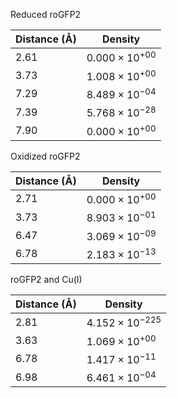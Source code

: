 Reduced roGFP2

| Distance (Å) | Density |
|-----------|-----------|
| 2.61 | $0.000 \times 10^{+00}$ |
| 3.73 | $1.008 \times 10^{+00}$ |
| 7.29 | $8.489 \times 10^{-04}$ |
| 7.39 | $5.768 \times 10^{-28}$ |
| 7.90 | $0.000 \times 10^{+00}$ |

Oxidized roGFP2

| Distance (Å) | Density |
|-----------|-----------|
| 2.71 | $0.000 \times 10^{+00}$ |
| 3.73 | $8.903 \times 10^{-01}$ |
| 6.47 | $3.069 \times 10^{-09}$ |
| 6.78 | $2.183 \times 10^{-13}$ |

roGFP2 and Cu(I)

| Distance (Å) | Density |
|-----------|-----------|
| 2.81 | $4.152 \times 10^{-225}$ |
| 3.63 | $1.069 \times 10^{+00}$ |
| 6.78 | $1.417 \times 10^{-11}$ |
| 6.98 | $6.461 \times 10^{-04}$ |
